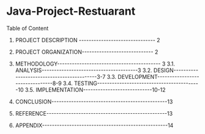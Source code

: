 # Java-Project-Restuarant

Table of Content

1. PROJECT DESCRIPTION ------------------------------- 2
2. PROJECT ORGANIZATION----------------------------- 2
3. METHODOLOGY------------------------------------------ 3
	3.1. ANALYSIS---------------------------------------3
	3.2. DESIGN-------------------------------------------3-7
	3.3. DEVELOPMENT--------------------------------8-9
	3.4. TESTING------------------------------------------10
	3.5. IMPLEMENTATION----------------------------10-12

4. CONCLUSION-----------------------------------------------13
5. REFERENCE-------------------------------------------------13
6. APPENDIX---------------------------------------------------14
